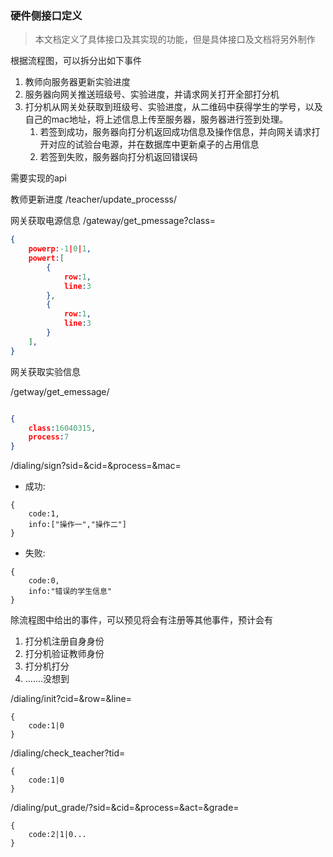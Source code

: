 ### 硬件侧接口定义
> 本文档定义了具体接口及其实现的功能，但是具体接口及文档将另外制作

根据流程图，可以拆分出如下事件

1. 教师向服务器更新实验进度
2. 服务器向网关推送班级号、实验进度，并请求网关打开全部打分机
3. 打分机从网关处获取到班级号、实验进度，从二维码中获得学生的学号，以及自己的mac地址，将上述信息上传至服务器，服务器进行签到处理。
    1. 若签到成功，服务器向打分机返回成功信息及操作信息，并向网关请求打开对应的试验台电源，并在数据库中更新桌子的占用信息
    2. 若签到失败，服务器向打分机返回错误码

需要实现的api

教师更新进度
/teacher/update_processs/

网关获取电源信息
/gateway/get_pmessage?class=
```json
{
    powerp:-1|0|1,
    powert:[
        {
            row:1,
            line:3
        },
        {
            row:1,
            line:3
        }
    ],
}
```
网关获取实验信息

/getway/get_emessage/
```json

{
    class:16040315,
    process:7
}
```
/dialing/sign?sid=&cid=&process=&mac=
- 成功:
```
{
    code:1,
    info:["操作一","操作二"]
}
```
- 失败:
```
{
    code:0,
    info:"错误的学生信息"
}
```
除流程图中给出的事件，可以预见将会有注册等其他事件，预计会有
1. 打分机注册自身身份
2. 打分机验证教师身份
3. 打分机打分
4. .......没想到

/dialing/init?cid=&row=&line=
```
{
    code:1|0
}
```
/dialing/check_teacher?tid=
```
{
    code:1|0
}
```
/dialing/put_grade/?sid=&cid=&process=&act=&grade=
```
{
    code:2|1|0...
}
```